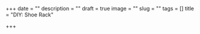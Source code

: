 
+++
date = ""
description = ""
draft = true
image = ""
slug = ""
tags = []
title = "DIY: Shoe Rack"

+++
